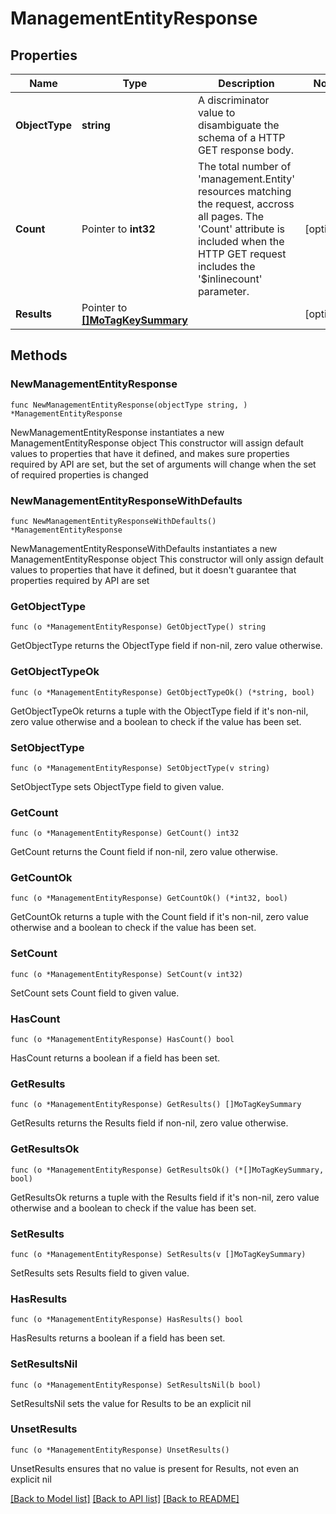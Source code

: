 # ManagementEntityResponse

## Properties

Name | Type | Description | Notes
------------ | ------------- | ------------- | -------------
**ObjectType** | **string** | A discriminator value to disambiguate the schema of a HTTP GET response body. | 
**Count** | Pointer to **int32** | The total number of &#39;management.Entity&#39; resources matching the request, accross all pages. The &#39;Count&#39; attribute is included when the HTTP GET request includes the &#39;$inlinecount&#39; parameter. | [optional] 
**Results** | Pointer to [**[]MoTagKeySummary**](mo.TagKeySummary.md) |  | [optional] 

## Methods

### NewManagementEntityResponse

`func NewManagementEntityResponse(objectType string, ) *ManagementEntityResponse`

NewManagementEntityResponse instantiates a new ManagementEntityResponse object
This constructor will assign default values to properties that have it defined,
and makes sure properties required by API are set, but the set of arguments
will change when the set of required properties is changed

### NewManagementEntityResponseWithDefaults

`func NewManagementEntityResponseWithDefaults() *ManagementEntityResponse`

NewManagementEntityResponseWithDefaults instantiates a new ManagementEntityResponse object
This constructor will only assign default values to properties that have it defined,
but it doesn't guarantee that properties required by API are set

### GetObjectType

`func (o *ManagementEntityResponse) GetObjectType() string`

GetObjectType returns the ObjectType field if non-nil, zero value otherwise.

### GetObjectTypeOk

`func (o *ManagementEntityResponse) GetObjectTypeOk() (*string, bool)`

GetObjectTypeOk returns a tuple with the ObjectType field if it's non-nil, zero value otherwise
and a boolean to check if the value has been set.

### SetObjectType

`func (o *ManagementEntityResponse) SetObjectType(v string)`

SetObjectType sets ObjectType field to given value.


### GetCount

`func (o *ManagementEntityResponse) GetCount() int32`

GetCount returns the Count field if non-nil, zero value otherwise.

### GetCountOk

`func (o *ManagementEntityResponse) GetCountOk() (*int32, bool)`

GetCountOk returns a tuple with the Count field if it's non-nil, zero value otherwise
and a boolean to check if the value has been set.

### SetCount

`func (o *ManagementEntityResponse) SetCount(v int32)`

SetCount sets Count field to given value.

### HasCount

`func (o *ManagementEntityResponse) HasCount() bool`

HasCount returns a boolean if a field has been set.

### GetResults

`func (o *ManagementEntityResponse) GetResults() []MoTagKeySummary`

GetResults returns the Results field if non-nil, zero value otherwise.

### GetResultsOk

`func (o *ManagementEntityResponse) GetResultsOk() (*[]MoTagKeySummary, bool)`

GetResultsOk returns a tuple with the Results field if it's non-nil, zero value otherwise
and a boolean to check if the value has been set.

### SetResults

`func (o *ManagementEntityResponse) SetResults(v []MoTagKeySummary)`

SetResults sets Results field to given value.

### HasResults

`func (o *ManagementEntityResponse) HasResults() bool`

HasResults returns a boolean if a field has been set.

### SetResultsNil

`func (o *ManagementEntityResponse) SetResultsNil(b bool)`

 SetResultsNil sets the value for Results to be an explicit nil

### UnsetResults
`func (o *ManagementEntityResponse) UnsetResults()`

UnsetResults ensures that no value is present for Results, not even an explicit nil

[[Back to Model list]](../README.md#documentation-for-models) [[Back to API list]](../README.md#documentation-for-api-endpoints) [[Back to README]](../README.md)


